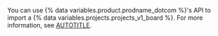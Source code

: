 You can use {% data variables.product.prodname_dotcom %}'s API to import a {% data variables.projects.projects_v1_board %}. For more information, see [AUTOTITLE](/graphql/reference/mutations#importproject/).
